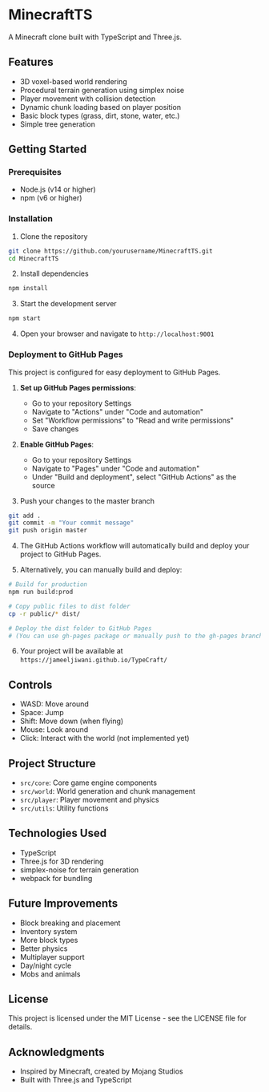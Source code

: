 # MinecraftTS

A Minecraft clone built with TypeScript and Three.js.

## Features

- 3D voxel-based world rendering
- Procedural terrain generation using simplex noise
- Player movement with collision detection
- Dynamic chunk loading based on player position
- Basic block types (grass, dirt, stone, water, etc.)
- Simple tree generation

## Getting Started

### Prerequisites

- Node.js (v14 or higher)
- npm (v6 or higher)

### Installation

1. Clone the repository
```bash
git clone https://github.com/yourusername/MinecraftTS.git
cd MinecraftTS
```

2. Install dependencies
```bash
npm install
```

3. Start the development server
```bash
npm start
```

4. Open your browser and navigate to `http://localhost:9001`

### Deployment to GitHub Pages

This project is configured for easy deployment to GitHub Pages.

1. **Set up GitHub Pages permissions**:
   - Go to your repository Settings
   - Navigate to "Actions" under "Code and automation"
   - Set "Workflow permissions" to "Read and write permissions"
   - Save changes

2. **Enable GitHub Pages**:
   - Go to your repository Settings
   - Navigate to "Pages" under "Code and automation"
   - Under "Build and deployment", select "GitHub Actions" as the source

3. Push your changes to the master branch
```bash
git add .
git commit -m "Your commit message"
git push origin master
```

4. The GitHub Actions workflow will automatically build and deploy your project to GitHub Pages.

5. Alternatively, you can manually build and deploy:
```bash
# Build for production
npm run build:prod

# Copy public files to dist folder
cp -r public/* dist/

# Deploy the dist folder to GitHub Pages
# (You can use gh-pages package or manually push to the gh-pages branch)
```

6. Your project will be available at `https://jameeljiwani.github.io/TypeCraft/`

## Controls

- WASD: Move around
- Space: Jump
- Shift: Move down (when flying)
- Mouse: Look around
- Click: Interact with the world (not implemented yet)

## Project Structure

- `src/core`: Core game engine components
- `src/world`: World generation and chunk management
- `src/player`: Player movement and physics
- `src/utils`: Utility functions

## Technologies Used

- TypeScript
- Three.js for 3D rendering
- simplex-noise for terrain generation
- webpack for bundling

## Future Improvements

- Block breaking and placement
- Inventory system
- More block types
- Better physics
- Multiplayer support
- Day/night cycle
- Mobs and animals

## License

This project is licensed under the MIT License - see the LICENSE file for details.

## Acknowledgments

- Inspired by Minecraft, created by Mojang Studios
- Built with Three.js and TypeScript 
